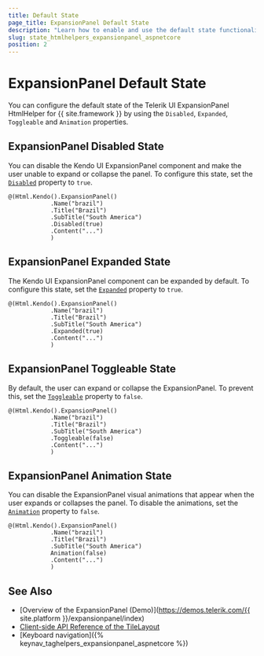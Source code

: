 ```yaml
---
title: Default State
page_title: ExpansionPanel Default State
description: "Learn how to enable and use the default state functionality of the Telerik UI ExpansionPanel HtmlHelper for {{ site.framework }}"
slug: state_htmlhelpers_expansionpanel_aspnetcore
position: 2
---
```


# ExpansionPanel Default State

You can configure the default state of the Telerik UI ExpansionPanel HtmlHelper for {{ site.framework }} by using the `Disabled`, `Expanded`, `Toggleable` and `Animation` properties.

## ExpansionPanel Disabled State

You can disable the Kendo UI ExpansionPanel component and make the user unable to expand or collapse the panel. To configure this state, set the [`Disabled`](/api/Kendo.Mvc.UI.Fluent/ExpansionPanelBuilder#disabledsystemboolean) property to `true`.

```Razor
@(Html.Kendo().ExpansionPanel()
            .Name("brazil")
            .Title("Brazil")
            .SubTitle("South America")
            .Disabled(true)
            .Content("...")
            )
```

## ExpansionPanel Expanded State

The Kendo UI ExpansionPanel component can be expanded by default. To configure this state, set the [`Expanded`](/api/Kendo.Mvc.UI.Fluent/ExpansionPanelBuilder#expandedsystemboolean) property to `true`.

```Razor
@(Html.Kendo().ExpansionPanel()
            .Name("brazil")
            .Title("Brazil")
            .SubTitle("South America")
            .Expanded(true)
            .Content("...")
            )
```

## ExpansionPanel Toggleable State

By default, the user can expand or collapse the ExpansionPanel. To prevent this, set the [`Toggleable`](/Kendo.Mvc.UI.Fluent/ExpansionPanelBuilder#toggleablesystemboolean) property to `false`.

```Razor
@(Html.Kendo().ExpansionPanel()
            .Name("brazil")
            .Title("Brazil")
            .SubTitle("South America")
            .Toggleable(false)
            .Content("...")
            )
```

## ExpansionPanel Animation State

You can disable the ExpansionPanel visual animations that appear when the user expands or collapses the panel. To disable the animations, set the [`Animation`](/api/Kendo.Mvc.UI.Fluent/ExpansionPanelBuilder#animationsystemboolean) property to `false`.

```Razor
@(Html.Kendo().ExpansionPanel()
            .Name("brazil")
            .Title("Brazil")
            .SubTitle("South America")
            Animation(false)
            .Content("...")
            )
```

## See Also

* [Overview of the ExpansionPanel (Demo)](https://demos.telerik.com/{{ site.platform }}/expansionpanel/index)
* [Client-side API Reference of the TileLayout](/api/expansionpanel)
* [Keyboard navigation]({% keynav_taghelpers_expansionpanel_aspnetcore %})
